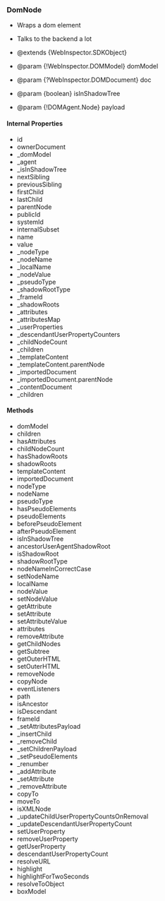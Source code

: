 ### DomNode
+ Wraps a dom element
+ Talks to the backend a lot

+ @extends {WebInspector.SDKObject}
+ @param {!WebInspector.DOMModel} domModel
+ @param {?WebInspector.DOMDocument} doc
+ @param {boolean} isInShadowTree
+ @param {!DOMAgent.Node} payload

#### Internal Properties
+ id
+ ownerDocument
+ _domModel
+ _agent
+ _isInShadowTree
+ nextSibling
+ previousSibling
+ firstChild
+ lastChild
+ parentNode
+ publicId
+ systemId
+ internalSubset
+ name
+ value
+ _nodeType
+ _nodeName
+ _localName
+ _nodeValue
+ _pseudoType
+ _shadowRootType
+ _frameId
+ _shadowRoots
+ _attributes
+ _attributesMap
+ _userProperties
+ _descendantUserPropertyCounters
+ _childNodeCount
+ _children
+ _templateContent
+ _templateContent.parentNode
+ _importedDocument
+ _importedDocument.parentNode
+ _contentDocument
+ _children



#### Methods
+ domModel
+ children
+ hasAttributes
+ childNodeCount
+ hasShadowRoots
+ shadowRoots
+ templateContent
+ importedDocument
+ nodeType
+ nodeName
+ pseudoType
+ hasPseudoElements
+ pseudoElements
+ beforePseudoElement
+ afterPseudoElement
+ isInShadowTree
+ ancestorUserAgentShadowRoot
+ isShadowRoot
+ shadowRootType
+ nodeNameInCorrectCase
+ setNodeName
+ localName
+ nodeValue
+ setNodeValue
+ getAttribute
+ setAttribute
+ setAttributeValue
+ attributes
+ removeAttribute
+ getChildNodes
+ getSubtree
+ getOuterHTML
+ setOuterHTML
+ removeNode
+ copyNode
+ eventListeners
+ path
+ isAncestor
+ isDescendant
+ frameId
+ _setAttributesPayload
+ _insertChild
+ _removeChild
+ _setChildrenPayload
+ _setPseudoElements
+ _renumber
+ _addAttribute
+ _setAttribute
+ _removeAttribute
+ copyTo
+ moveTo
+ isXMLNode
+ _updateChildUserPropertyCountsOnRemoval
+ _updateDescendantUserPropertyCount
+ setUserProperty
+ removeUserProperty
+ getUserProperty
+ descendantUserPropertyCount
+ resolveURL
+ highlight
+ highlightForTwoSeconds
+ resolveToObject
+ boxModel